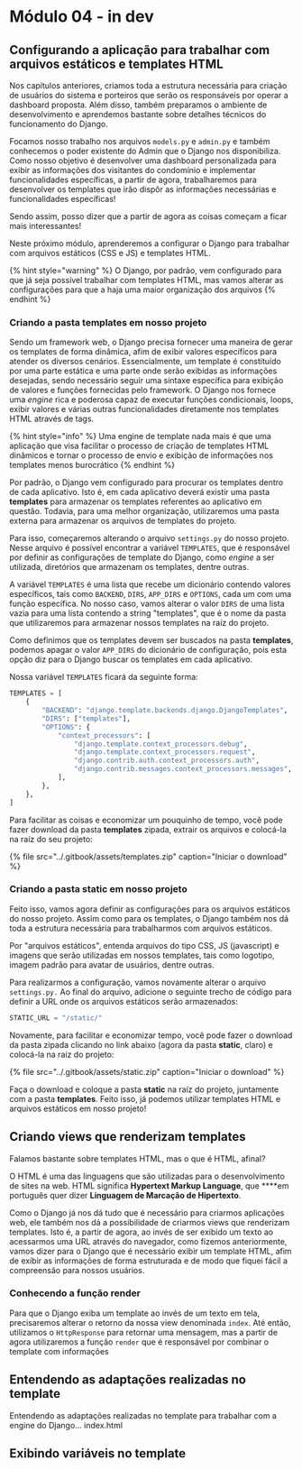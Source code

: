 # Módulo 04 - in dev

## Configurando a aplicação para trabalhar com arquivos estáticos e templates HTML

Nos capítulos anteriores, criamos toda a estrutura necessária para criação de usuários do sistema e porteiros que serão os responsáveis por operar a dashboard proposta. Além disso, também preparamos o ambiente de desenvolvimento e aprendemos bastante sobre detalhes técnicos do funcionamento do Django.

Focamos nosso trabalho nos arquivos `models.py` e `admin.py` e também conhecemos o poder existente do Admin que o Django nos disponibiliza. Como nosso objetivo é desenvolver uma dashboard personalizada para exibir as informações dos visitantes do condomínio e implementar funcionalidades específicas, a partir de agora, trabalharemos para desenvolver os templates que irão dispôr as informações necessárias e funcionalidades específicas! 

Sendo assim, posso dizer que a partir de agora as coisas começam a ficar mais interessantes!

Neste próximo módulo, aprenderemos a configurar o Django para trabalhar com arquivos estáticos \(CSS e JS\) e templates HTML.

{% hint style="warning" %}
O Django, por padrão, vem configurado para que já seja possível trabalhar com templates HTML, mas vamos alterar as configurações para que a haja uma maior organização dos arquivos
{% endhint %}

### Criando a pasta templates em nosso projeto

Sendo um framework web, o Django precisa fornecer uma maneira de gerar os templates de forma dinâmica, afim de exibir valores específicos para atender os diversos cenários. Essencialmente, um template é constituído por uma parte estática e uma parte onde serão exibidas as informações desejadas, sendo necessário seguir uma sintaxe específica para exibição de valores e funções fornecidas pelo framework. O Django nos fornece uma _engine_ rica e poderosa capaz de executar funções condicionais, loops, exibir valores e várias outras funcionalidades diretamente nos templates HTML através de tags.

{% hint style="info" %}
Uma engine de template nada mais é que uma aplicação que visa facilitar o processo de criação de templates HTML dinâmicos e tornar o processo de envio e exibição de informações nos templates menos burocrático
{% endhint %}

Por padrão, o Django vem configurado para procurar os templates dentro de cada aplicativo. Isto é, em cada aplicativo deverá existir uma pasta **templates** para armazenar os templates referentes ao aplicativo em questão. Todavia, para uma melhor organização, utilizaremos uma pasta externa para armazenar os arquivos de templates do projeto.

Para isso, começaremos alterando o arquivo `settings.py` do nosso projeto. Nesse arquivo é possível encontrar a variável `TEMPLATES`, que é responsável por definir as configurações de template do Django, como _engine_ a ser utilizada, diretórios que armazenam os templates, dentre outras.

A variável `TEMPLATES` é uma lista que recebe um dicionário contendo valores específicos, tais como `BACKEND`, `DIRS`, `APP_DIRS` e `OPTIONS`, cada um com uma função específica. No nosso caso, vamos alterar o valor `DIRS` de uma lista vazia para uma lista contendo a string "templates", que é o nome da pasta que utilizaremos para armazenar nossos templates na raíz do projeto.

Como definimos que os templates devem ser buscados na pasta **templates**, podemos apagar o valor `APP_DIRS` do dicionário de configuração, pois esta opção diz para o Django buscar os templates em cada aplicativo.

Nossa variável `TEMPLATES` ficará da seguinte forma:

```python
TEMPLATES = [
    {
        "BACKEND": "django.template.backends.django.DjangoTemplates",
        "DIRS": ["templates"],
        "OPTIONS": {
            "context_processors": [
                "django.template.context_processors.debug",
                "django.template.context_processors.request",
                "django.contrib.auth.context_processors.auth",
                "django.contrib.messages.context_processors.messages",
            ],
        },
    },
]
```

Para facilitar as coisas e economizar um pouquinho de tempo, você pode fazer download da pasta **templates** zipada, extrair os arquivos e colocá-la na raíz do seu projeto:

{% file src="../.gitbook/assets/templates.zip" caption="Iniciar o download" %}

### Criando a pasta static em nosso projeto

Feito isso, vamos agora definir as configurações para os arquivos estáticos do nosso projeto. Assim como para os templates, o Django também nos dá toda a estrutura necessária para trabalharmos com arquivos estáticos.

Por "arquivos estáticos", entenda arquivos do tipo CSS, JS \(javascript\) e imagens que serão utilizadas em nossos templates, tais como logotipo, imagem padrão para avatar de usuários, dentre outras.

Para realizarmos a configuração, vamos novamente alterar o arquivo `settings.py.` Ao final do arquivo, adicione o seguinte trecho de código para definir a URL onde os arquivos estáticos serão armazenados:

```python
STATIC_URL = "/static/"
```

Novamente, para facilitar e economizar tempo, você pode fazer o download da pasta zipada clicando no link abaixo \(agora da pasta **static**, claro\) e colocá-la na raiz do projeto:

{% file src="../.gitbook/assets/static.zip" caption="Iniciar o download" %}

Faça o download e coloque a pasta **static** na raíz do projeto, juntamente com a pasta **templates**. Feito isso, já podemos utilizar templates HTML e arquivos estáticos em nosso projeto!

## Criando views que renderizam templates

Falamos bastante sobre templates HTML, mas o que é HTML, afinal?

O HTML é uma das linguagens que são utilizadas para o desenvolvimento de sites na web. HTML significa **Hypertext Markup Language**, que ****em português quer dizer **Linguagem de Marcação de Hipertexto**. 

Como o Django já nos dá tudo que é necessário para criarmos aplicações web, ele também nos dá a possibilidade de criarmos views que renderizam templates. Isto é, a partir de agora, ao invés de ser exibido um texto ao acessarmos uma URL através do navegador, como fizemos anteriormente, vamos dizer para o Django que é necessário exibir um template HTML, afim de exibir as informações de forma estruturada e de modo que fiquei fácil a compreensão para nossos usuários.

### Conhecendo a função render

Para que o Django exiba um template ao invés de um texto em tela, precisaremos alterar o retorno da nossa view denominada `index`. Até então, utilizamos o `HttpResponse` para retornar uma mensagem, mas a partir de agora utilizaremos a função `render` que é responsável por combinar o template com informações



## Entendendo as adaptações realizadas no template

Entendendo as adaptações realizadas no template para trabalhar com a engine do Django... index.html

## Exibindo variáveis no template



